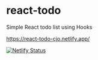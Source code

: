 # react-todo
Simple React todo list using Hooks

https://react-todo-cjo.netlify.app/

[![Netlify Status](https://api.netlify.com/api/v1/badges/cbe0e6f9-a339-4b48-b0db-cc3974e97b8d/deploy-status)](https://app.netlify.com/sites/react-todo-cjo/deploys)

